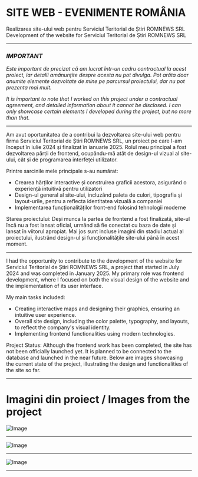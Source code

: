 # SITE WEB - EVENIMENTE ROMÂNIA 
Realizarea site-ului web pentru Serviciul Teritorial de Știri ROMNEWS SRL
Development of the website for Serviciul Teritorial de Știri ROMNEWS SRL

*******************************************************
### *IMPORTANT*
*Este important de precizat că am lucrat într-un cadru contractual la acest proiect, iar detalii amănunțite despre acesta nu pot divulga. Pot arăta doar anumite elemente dezvoltate de mine pe parcursul proiectului, dar nu pot prezenta mai mult.*

*It is important to note that I worked on this project under a contractual agreement, and detailed information about it cannot be disclosed. I can only showcase certain elements I developed during the project, but no more than that.*
*******************************************************

Am avut oportunitatea de a contribui la dezvoltarea site-ului web pentru firma Serviciul Teritorial de Știri ROMNEWS SRL, un proiect pe care l-am început în iulie 2024 și finalizat în ianuarie 2025. Rolul meu principal a fost dezvoltarea părții de frontend, ocupându-mă atât de design-ul vizual al site-ului, cât și de programarea interfeței utilizator.

Printre sarcinile mele principale s-au numărat:
- Crearea hărților interactive și construirea graficii acestora, asigurând o experiență intuitivă pentru utilizatori
- Design-ul general al site-ului, incluzând paleta de culori, tipografia și layout-urile, pentru a reflecta identitatea vizuală a companiei
- Implementarea funcționalităților front-end folosind tehnologii moderne

Starea proiectului: Deși munca la partea de frontend a fost finalizată, site-ul încă nu a fost lansat oficial, urmând să fie conectat cu baza de date și lansat în viitorul apropiat.
Mai jos sunt incluse imagini din stadiul actual al proiectului, ilustrând design-ul și funcționalitățile site-ului până în acest moment.

*************************************************************************

I had the opportunity to contribute to the development of the website for Serviciul Teritorial de Știri ROMNEWS SRL, a project that started in July 2024 and was completed in January 2025. My primary role was frontend development, where I focused on both the visual design of the website and the implementation of its user interface.

My main tasks included:
- Creating interactive maps and designing their graphics, ensuring an intuitive user experience.
- Overall site design, including the color palette, typography, and layouts, to reflect the company's visual identity.
- Implementing frontend functionalities using modern technologies.

Project Status: Although the frontend work has been completed, the site has not been officially launched yet. It is planned to be connected to the database and launched in the near future.
Below are images showcasing the current state of the project, illustrating the design and functionalities of the site so far.

************************************************************************

# Imagini din proiect / Images from the project
![Image](https://github.com/user-attachments/assets/ad509fb1-43db-4038-ace8-1b1b75d44842)
************************************************************************
![Image](https://github.com/user-attachments/assets/133321a9-f251-4020-ba71-804170f67b28)
************************************************************************
![Image](https://github.com/user-attachments/assets/e7dd2901-2955-4f9d-8773-64de563198da)

---

